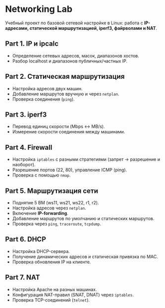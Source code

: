 # Networking Lab  

Учебный проект по базовой сетевой настройке в Linux: работа с **IP-адресами, статической маршрутизацией, iperf3, файрволами и NAT**.  

## Part 1. IP и ipcalc  
- Определение сетевых адресов, масок, диапазонов хостов.  
- Разбор localhost и диапазонов публичных/частных IP.  

## Part 2. Статическая маршрутизация  
- Настройка адресов двух машин.  
- Добавление маршрутов вручную и через `netplan`.  
- Проверка соединения (`ping`).  

## Part 3. iperf3  
- Перевод единиц скорости (Mbps ↔ MB/s).  
- Измерение скорости соединения между машинами.  

## Part 4. Firewall  
- Настройка `iptables` с разными стратегиями (запрет → разрешение и наоборот).  
- Разрешение портов (22, 80), управление ICMP (ping).  
- Проверка с помощью `nmap`.  

## Part 5. Маршрутизация сети  
- Поднятие 5 ВМ (ws11, ws21, ws22, r1, r2).  
- Настройка адресов через `netplan`.  
- Включение **IP-forwarding**.  
- Добавление маршрутов по умолчанию и статических маршрутов.  
- Проверка через `ping`, `traceroute`, `tcpdump`.  

## Part 6. DHCP  
- Настройка DHCP-сервера.  
- Получение динамических адресов и статическая привязка по MAC.  
- Проверка обновления IP на клиенте.  

## Part 7. NAT  
- Настройка Apache на разных машинах.  
- Конфигурация NAT-правил (SNAT, DNAT) через `iptables`.  
- Проверка TCP-соединений (`telnet`).  
